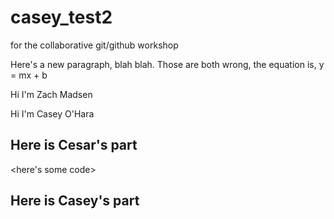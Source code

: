 # casey_test2
for the collaborative git/github workshop

Here's a new paragraph, blah blah.
Those are both wrong, the equation is, y = mx + b

Hi I'm Zach Madsen

Hi I'm Casey O'Hara

## Here is Cesar's part

<here's some code>

## Here is Casey's part

<more code or text>
